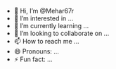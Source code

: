 - 👋 Hi, I’m @Mehar67r
- 👀 I’m interested in ...
- 🌱 I’m currently learning ...
- 💞️ I’m looking to collaborate on ...
- 📫 How to reach me ...
- 😄 Pronouns: ...
- ⚡ Fun fact: ...

<!---
Mehar67r/Mehar67r is a ✨ special ✨ repository because its `README.md` (this file) appears on your GitHub profile.
You can click the Preview link to take a look at your changes.
--->
